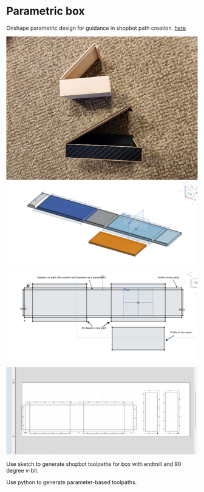 # Parametric box	


Onshape parametric design for guidance in shopbot path creation.
[here](https://cad.onshape.com/documents/c429adf695cccbb3df6ce57b/w/f26c7c8d38f2610c9769fc54/e/f1eba46c150b72f9fee9967c)

![first boxes](./img/boxes.jpg)
![Onshape bodies](./img/onshape_bodies.png)

![onshape_dxf](./img/onshape_dxf.png)

![toolpaths](./img/toolpaths.png)



Use sketch to generate shopbot toolpaths for box with endmill and 90 degree v-bit.

Use python to generate parameter-based toolpaths.



